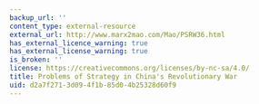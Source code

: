 ```yaml
---
backup_url: ''
content_type: external-resource
external_url: http://www.marx2mao.com/Mao/PSRW36.html
has_external_licence_warning: true
has_external_license_warning: true
is_broken: ''
license: https://creativecommons.org/licenses/by-nc-sa/4.0/
title: Problems of Strategy in China's Revolutionary War
uid: d2a7f271-3d09-4f1b-85d0-4b25328d60f9
---
```

